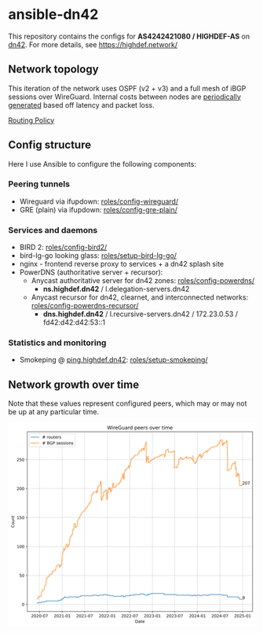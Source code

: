 # ansible-dn42

This repository contains the configs for **AS4242421080 / HIGHDEF-AS** on [dn42](https://dn42.dev/Home). For more details, see https://highdef.network/

## Network topology

This iteration of the network uses OSPF (v2 + v3) and a full mesh of iBGP sessions over WireGuard. Internal costs between nodes are [periodically generated](scripts/igpping/) based off latency and packet loss.

[Routing Policy](ROUTING-POLICY.md)

## Config structure

Here I use Ansible to configure the following components:

### Peering tunnels

- Wireguard via ifupdown: [roles/config-wireguard/](roles/config-wireguard/)
- GRE (plain) via ifupdown: [roles/config-gre-plain/](roles/config-gre-plain/)

### Services and daemons

- BIRD 2: [roles/config-bird2/](roles/config-bird2/)
- bird-lg-go looking glass: [roles/setup-bird-lg-go/](roles/setup-bird-lg-go/)
- nginx - frontend reverse proxy to services + a dn42 splash site
- PowerDNS (authoritative server + recursor):
  - Anycast authoritative server for dn42 zones: [roles/config-powerdns/](roles/config-powerdns/)
    - **ns.highdef.dn42** / l.delegation-servers.dn42
  - Anycast recursor for dn42, clearnet, and interconnected networks: [roles/config-powerdns-recursor/](roles/config-powerdns-recursor/)
    - **dns.highdef.dn42** / l.recursive-servers.dn42 / 172.23.0.53 / fd42:d42:d42:53::1

### Statistics and monitoring
- Smokeping @ [ping.highdef.dn42](http://ping.highdef.dn42): [roles/setup-smokeping/](roles/setup-smokeping/)

## Network growth over time

Note that these values represent configured peers, which may or may not be up at any particular time.

![History of my network](history.svg)
